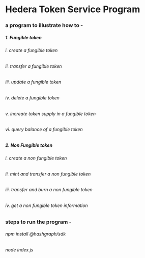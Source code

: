 # Hedera Token Service Program
### a program to illustrate how to - 
##### 1. Fungible token
###### i. create a fungible token
###### ii. transfer a fungible token
###### iii. update a fungible token
###### iv. delete a fungible token
###### v. increate token supply in a fungible token
###### vi. query balance of a fungible token

##### 2. Non Fungible token
###### i. create a non fungible token
###### ii. mint and transfer a non fungible token
###### iii. transfer and burn a non fungible token
###### iv. get a non fungible token information

### steps to run the program - 
###### npm install @hashgraph/sdk
###### node index.js
